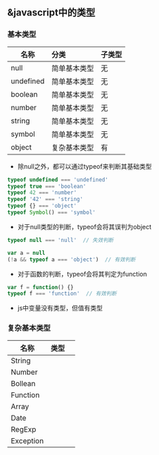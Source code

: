 ## &javascript中的类型
### 基本类型

| 名称      | 分类         | 子类型 |
| --------- | :----------- | ------ |
| null      | 简单基本类型 | 无     |
| undefined | 简单基本类型 | 无     |
| boolean   | 简单基本类型 | 无     |
| number    | 简单基本类型 | 无     |
| string    | 简单基本类型 | 无     |
| symbol    | 简单基本类型 | 无     |
| object    | 复杂基本类型 | 有     |

* 除null之外，都可以通过typeof来判断其基础类型

```js
typeof undefined === 'undefined'
typeof true === 'boolean'
typeof 42 === 'number'
typeof '42' === 'string'
typeof {} === 'object'
typeof Symbol() === 'symbol'
```

* 对于null类型的判断，typeof会将其误判为object

```js
typeof null === 'null'  // 失效判断

var a = null
(!a && typeof a === 'object')  // 有效判断
```

* 对于函数的判断，typeof会将其判定为function

```js
var f = function() {}
typeof f === 'function'  // 有效判断
```

* js中变量没有类型，但值有类型

### 复杂基本类型

| 名称      | 类型 |      |
| --------- | ---- | ---- |
| String    |      |      |
| Number    |      |      |
| Bollean   |      |      |
| Function  |      |      |
| Array     |      |      |
| Date      |      |      |
| RegExp    |      |      |
| Exception |      |      |